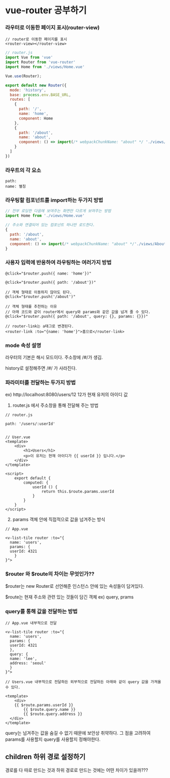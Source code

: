 # vue-router 공부하기



### 라우터로 이동한 페이지 표시(router-view)

```vue
// router로 이동한 페이지를 표시
<router-view></router-view>
```


```javascript
// router.js
import Vue from 'vue'
import Router from 'vue-router'
import Home from './views/Home.vue'

Vue.use(Router);

export default new Router({
  mode: 'history',
  base: process.env.BASE_URL,
  routes: [
    {
      path: '/',
      name: 'home',
      component: Home
    },
    {
      path: '/about',
      name: 'about',
      component: () => import(/* webpackChunkName: "about" */ './views/About.vue')
    }
  ]
})
```



### 라우트의 각 요소

```
path:
name: 별칭
```



### 라우팅할 컴포넌트를 import하는 두가지 방법

```js
// 전부 로딩한 다음에 보여주는 화면만 다르게 보여주는 방법
import Home from './views/Home.vue'
```

```js
// 주소와 연결되어 있는 컴포넌트 하나만 로드한다.
{
  path: '/about',
  name: 'about',
  component: () => import(/* webpackChunkName: "about" */'./views/About.vue')
}
```



### 사용자 입력에 반응하여 라우팅하는 여러가지 방법

```vue
@click="$router.push({ name: 'home'})"

@click="$router.push({ path: '/about'})"

// 객체 형태로 이동하지 않아도 된다.
@click="$router.push('/about')"

// 객체 형태를 추천하는 이유
// 아래 코드와 같이 router에서 query와 params와 같은 값을 넘겨 줄 수 있다.
@click="$router.push({ path: '/about', query: {}, params: {}})"

// router-link는 a태그로 변경된다.
<router-link :to="{name: 'home'}">홈으로</router-link>
```



### mode 속성 설명

라우터의 기본은 해시 모드이다. 주소창에 /#/가 생김. 

history로 설정해주면 /#/ 가 사라진다.



### 파라미터를 전달하는 두가지 방법

ex) http://localhost:8080/users/12  12가 현재 유저의 아이디 값

1. router.js 에서 주소창을 통해 전달해 주는 방법

```vue
// router.js

path: '/users/:userId'


// User.vue
<template>
    <div>
        <h1>Users</h1>
        <p>이 유저는 현재 아이디가 {{ userId }} 입니다.</p>
    </div>
</template>

<script>
    export default {
        computed: {
            userId () {
                return this.$route.params.userId
            }
        }
    }
</script>
```



2. params 객체 안에 직접적으로 값을 넘겨주는 방식

```vue
// App.vue

<v-list-tile router :to="{
  name: 'users',
  params: {
  userId: 4321
	}
}">
```



### $router 와 $route의 차이는 무엇인가??

$router는 new Router로 선언해준 인스턴스 안에 있는 속성들이 담겨있다.

$route는 현재 주소와 관련 있는 것들이 담긴 객체 ex) query, prams 





### query를 통해 값을 전달하는 방법

```vue
// App.vue 내부적으로 전달

<v-list-tile router :to="{
  name: 'users',
  params: {
  userId: 4321
  },
  query: {
  name: 'lee',
  address: 'seoul'
  }
}">
  
// Users.vue 내부적으로 전달하든 외부적으로 전달하든 아래와 같이 query 값을 가져올 수 있다.

<template>
	<div>
    {{ $route.params.userId }}
		{{ $route.query.name }}
		{{ $route.query.address }}
  </div>  
</template>
```

query는 넘겨주는 값을 숨길 수 없기 때문에 보안상 취약하다. 그 점을 고려하여 params를 사용할지  query를 사용할지 정해야한다.



## children 하위 경로 설정하기

경로를 다 따로 만드는 것과 하위 경로로 만드는 것에는 어떤 차이가 있을까???